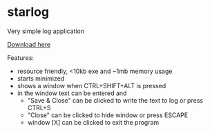 # starlog
Very simple log application

[Download here](https://github.com/papplampe/starlog/releases/download/v1.0/starlog.zip)

Features:
- resource friendly, <10kb exe and ~1mb memory usage
- starts minimized
- shows a window when CTRL+SHIFT+ALT is pressed
- in the window text can be entered and 
  - "Save & Close" can be clicked to write the text to log or press CTRL+S
  - "Close" can be clicked to hide window or press ESCAPE
  - window [X] can be clicked to exit the program
